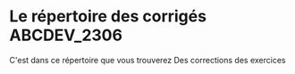 # Le répertoire des corrigés ABCDEV_2306

C'est dans ce répertoire que vous trouverez Des corrections des exercices 
